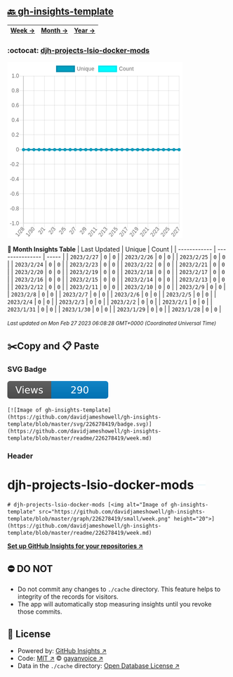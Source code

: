 ## [🔙 gh-insights-template](https://github.com/davidjameshowell/gh-insights-template)
| [**Week →**](https://github.com/davidjameshowell/gh-insights-template/blob/master/readme/226278419/week.md) | [**Month →**](https://github.com/davidjameshowell/gh-insights-template/blob/master/readme/226278419/month.md) | [**Year →**](https://github.com/davidjameshowell/gh-insights-template/blob/master/readme/226278419/year.md) |
 | ------------ | --------------- | ----- |

### :octocat: [djh-projects-lsio-docker-mods](https://github.com/davidjameshowell/djh-projects-lsio-docker-mods)
![Image of gh-insights-template](https://github.com/davidjameshowell/gh-insights-template/blob/master/graph/226278419/large/month.png)

**:calendar: Month Insights Table**
| Last Updated | Unique | Count |
 | ------------ | --------------- | ----- |
 | `2023/2/27` |  `0` | `0` |
 | `2023/2/26` |  `0` | `0` |
 | `2023/2/25` |  `0` | `0` |
 | `2023/2/24` |  `0` | `0` |
 | `2023/2/23` |  `0` | `0` |
 | `2023/2/22` |  `0` | `0` |
 | `2023/2/21` |  `0` | `0` |
 | `2023/2/20` |  `0` | `0` |
 | `2023/2/19` |  `0` | `0` |
 | `2023/2/18` |  `0` | `0` |
 | `2023/2/17` |  `0` | `0` |
 | `2023/2/16` |  `0` | `0` |
 | `2023/2/15` |  `0` | `0` |
 | `2023/2/14` |  `0` | `0` |
 | `2023/2/13` |  `0` | `0` |
 | `2023/2/12` |  `0` | `0` |
 | `2023/2/11` |  `0` | `0` |
 | `2023/2/10` |  `0` | `0` |
 | `2023/2/9` |  `0` | `0` |
 | `2023/2/8` |  `0` | `0` |
 | `2023/2/7` |  `0` | `0` |
 | `2023/2/6` |  `0` | `0` |
 | `2023/2/5` |  `0` | `0` |
 | `2023/2/4` |  `0` | `0` |
 | `2023/2/3` |  `0` | `0` |
 | `2023/2/2` |  `0` | `0` |
 | `2023/2/1` |  `0` | `0` |
 | `2023/1/31` |  `0` | `0` |
 | `2023/1/30` |  `0` | `0` |
 | `2023/1/29` |  `0` | `0` |
 | `2023/1/28` |  `0` | `0` |

<small><i>Last updated on Mon Feb 27 2023 06:08:28 GMT+0000 (Coordinated Universal Time)</i></small>

## ✂️Copy and 📋 Paste
### SVG Badge
[![Image of gh-insights-template](https://github.com/davidjameshowell/gh-insights-template/blob/master/svg/226278419/badge.svg)](https://github.com/davidjameshowell/gh-insights-template/blob/master/readme/226278419/week.md)
```readme
[![Image of gh-insights-template](https://github.com/davidjameshowell/gh-insights-template/blob/master/svg/226278419/badge.svg)](https://github.com/davidjameshowell/gh-insights-template/blob/master/readme/226278419/week.md)
```
### Header
# djh-projects-lsio-docker-mods [<img alt="Image of gh-insights-template" src="https://github.com/davidjameshowell/gh-insights-template/blob/master/graph/226278419/small/week.png" height="20">](https://github.com/davidjameshowell/gh-insights-template/blob/master/readme/226278419/week.md)
```readme
# djh-projects-lsio-docker-mods [<img alt="Image of gh-insights-template" src="https://github.com/davidjameshowell/gh-insights-template/blob/master/graph/226278419/small/week.png" height="20">](https://github.com/davidjameshowell/gh-insights-template/blob/master/readme/226278419/week.md)
```
[**Set up GitHub Insights for your repositories ↗️**](https://github.com/gayanvoice/github-insights)
## ⛔ DO NOT
- Do not commit any changes to `./cache` directory. This feature helps to integrity of the records for visitors.
- The app will automatically stop measuring insights until you revoke those commits.
## 📄 License
- Powered by: [GitHub Insights ↗️](https://github.com/gayanvoice/github-insights)
- Code: [MIT ↗️](./LICENSE) © [gayanvoice ↗️](https://github.com/gayanvoice)
- Data in the `./cache` directory: [Open Database License ↗️](https://opendatacommons.org/licenses/odbl/1-0/)